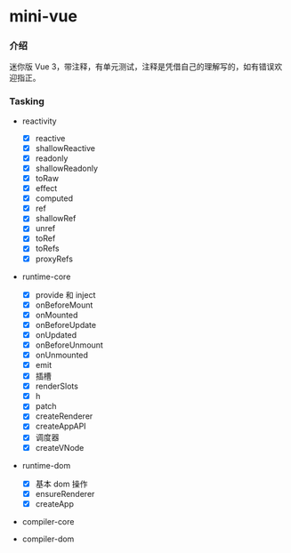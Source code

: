 # mini-vue

### 介绍

迷你版 Vue 3，带注释，有单元测试，注释是凭借自己的理解写的，如有错误欢迎指正。

### Tasking

- reactivity
  - [x] reactive
  - [x] shallowReactive
  - [x] readonly
  - [x] shallowReadonly
  - [x] toRaw
  - [x] effect
  - [x] computed
  - [x] ref
  - [x] shallowRef
  - [x] unref
  - [x] toRef
  - [x] toRefs
  - [x] proxyRefs

- runtime-core
  - [x] provide 和 inject
  - [x] onBeforeMount
  - [x] onMounted
  - [x] onBeforeUpdate
  - [x] onUpdated
  - [x] onBeforeUnmount
  - [x] onUnmounted
  - [x] emit
  - [x] 插槽
  - [x] renderSlots
  - [x] h
  - [x] patch
  - [x] createRenderer
  - [x] createAppAPI
  - [x] 调度器
  - [x] createVNode

- runtime-dom
  - [x] 基本 dom 操作
  - [x] ensureRenderer
  - [x] createApp

- compiler-core

- compiler-dom
